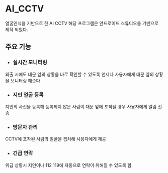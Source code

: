 # AI_CCTV
얼굴인식을 기반으로 한 AI CCTV 
해당 프로그램은 안드로이드 스튜디오를 기반으로 제작 되었다.

## 주요 기능
- ### 실시간 모니터링 
 외출 시에도 대문 앞의 상황을 바로 확인할 수 있도록 언제나 사용자에게 대문 앞의 상황을 모니터링 해준다
 
- ### 지인 얼굴 등록
지인의 사진을 등록해 등록되지 않은 사람이 대문 앞에 포착될 경우 사용자에게 알림 전송

- ### 방문자 관리
CCTV에 포착된 사람의 얼굴을 캡처해 사용자에게 제공

- ###  긴급 연락
위급 상황시 지인이나 112 119에 자동으로 연락이 취해질 수 있도록 함
